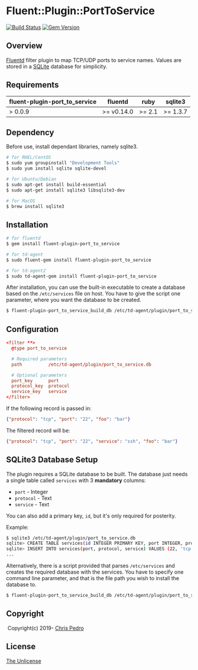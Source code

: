 # Fluent::Plugin::PortToService
[![Build Status](https://travis-ci.org/cpedro/fluent-plugin-port_to_service.svg?branch=master)](https://travis-ci.org/cpedro/fluent-plugin-port_to_service)
[![Gem Version](https://badge.fury.io/rb/fluent-plugin-port_to_service.svg)](https://badge.fury.io/rb/fluent-plugin-port_to_service)

## Overview

[Fluentd](http://fluentd.org/) filter plugin to map TCP/UDP ports to service
names. Values are stored in a [SQLite](https://sqlite.org/index.html) database
for simplicity.

## Requirements
| fluent-plugin-port_to_service | fluentd    | ruby   | sqlite3  |
| ----------------------------- | ---------- | ------ | -------- |
| > 0.0.9                       | >= v0.14.0 | >= 2.1 | >= 1.3.7 |

## Dependency

Before use, install dependant libraries, namely sqlite3.

```bash
# for RHEL/CentOS
$ sudo yum groupinstall "Development Tools"
$ sudo yum install sqlite sqlite-devel

# for Ubuntu/Debian
$ sudo apt-get install build-essential
$ sudo apt-get install sqlite3 libsqlite3-dev

# for MacOS
$ brew install sqlite3
```

## Installation

```bash
# for fluentd
$ gem install fluent-plugin-port_to_service

# for td-agent
$ sudo fluent-gem install fluent-plugin-port_to_service

# for td-agent2
$ sudo td-agent-gem install fluent-plugin-port_to_service
```

After installation, you can use the built-in executable to create a database
based on the `/etc/services` file on host.  You have to give the script one
parameter, where you want the database to be created.

```bash
$ fluent-plugin-port_to_service_build_db /etc/td-agent/plugin/port_to_service.db
```

## Configuration

```conf
<filter **>
  @type port_to_service

  # Required parameters
  path          /etc/td-agent/plugin/port_to_service.db

  # Optional parameters
  port_key      port
  protocol_key  protocol
  service_key   service
</filter>
```

If the following record is passed in:
```json
{"protocol": "tcp", "port": "22", "foo": "bar"}
```

The filtered record will be:
```json
{"protocol": "tcp", "port": "22", "service": "ssh", "foo": "bar"}
```

## SQLite3 Database Setup

The plugin requires a SQLite database to be built. The database just needs a
single table called `services` with 3 **mandatory** columns:
* `port` - Integer
* `protocol` - Text
* `service` - Text

You can also add a primary key, `id`, but it's only required for posterity.

Example:
```bash
$ sqlite3 /etc/td-agent/plugin/port_to_service.db
sqlite> CREATE TABLE services(id INTEGER PRIMARY KEY, port INTEGER, protocol TEXT, service TEXT);
sqlite> INSERT INTO services(port, protocol, service) VALUES (22, 'tcp', 'ssh');
...
```

Alternatively, there is a script provided that parses `/etc/services` and
creates the required database with the services.  You have to specify one
command line parameter, and that is the file path you wish to install the
database to.

```bash
$ fluent-plugin-port_to_service_build_db /etc/td-agent/plugin/port_to_service.db
```

## Copyright
​
Copyright(c) 2019- [Chris Pedro](https://chris.thepedros.com/)

## License

[The Unlicense](https://unlicense.org/)
